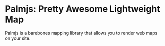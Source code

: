 # Palmjs: Pretty Awesome Lightweight Map

Palmjs is a barebones mapping library that allows you to render web maps on your site.
